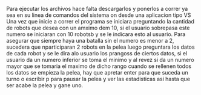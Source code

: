Para ejecutar los archivos hace falta descargarlos y ponerlos a correr ya sea en su linea de comandos del sistema on desde una aplicacion tipo VS
Una vez que inicie a correr el programa se iniciara preguntando la cantidad de robots que desea con un amximo dem 10, si el usuario sobrepasa este numero se iniciaran con 10 robotsb y se le indicara esto al usuario. Para asegurar que siempre haya una batalla sin el numero es menor a 2, sucedera que nparticiparan 2 robots en la pelea
luego preguntara los datos de cada robot y se le dira alo usuario los prangoss de ciertos datos, si el usuario da un numero inferior se toma el minimo y al revez si da un numero mayor que se tomaria el maximo de dicho rango
cuando se rellenen todos los datos se empieza la pelea, hay que apretar enter para que suceda un turno o escribir p para pausar la pelea y ver las estadisticas
asi hasta que ser acabe la pelea y gane uno.